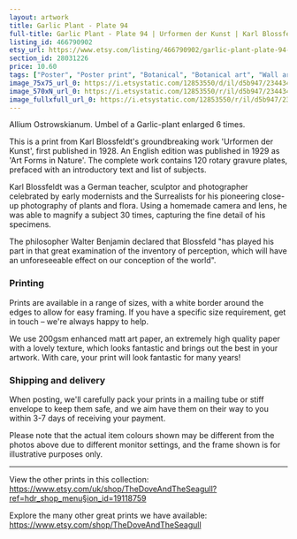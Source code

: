 ```yaml
---
layout: artwork
title: Garlic Plant - Plate 94 
full-title: Garlic Plant - Plate 94 | Urformen der Kunst | Karl Blossfeldt | Botanical print, wall art, room decor, black & white, sepia, vintage
listing_id: 466790902
etsy_url: https://www.etsy.com/listing/466790902/garlic-plant-plate-94-urformen-der-kunst?utm_source=ds&utm_medium=api&utm_campaign=api
section_id: 28031226
price: 10.60
tags: ["Poster", "Poster print", "Botanical", "Botanical art", "Wall art", "Botanical poster", "Photograph", "Vintage", "Black and white", "Sepia", "Minimal", "Fern", "High quality print"]
image_75x75_url_0: https://i.etsystatic.com/12853550/d/il/d5b947/2344343195/il_75x75.2344343195_9ede.jpg?version=0
image_570xN_url_0: https://i.etsystatic.com/12853550/r/il/d5b947/2344343195/il_570xN.2344343195_9ede.jpg
image_fullxfull_url_0: https://i.etsystatic.com/12853550/r/il/d5b947/2344343195/il_fullxfull.2344343195_9ede.jpg
---
```

Allium Ostrowskianum. Umbel of a Garlic-plant enlarged 6 times.

This is a print from Karl Blossfeldt&#39;s groundbreaking work &#39;Urformen der Kunst&#39;, first published in 1928. An English edition was published in 1929 as &#39;Art Forms in Nature&#39;. The complete work contains 120 rotary gravure plates, prefaced with an introductory text and list of subjects.

Karl Blossfeldt was a German teacher, sculptor and photographer celebrated by early modernists and the Surrealists for his pioneering close-up photography of plants and flora. Using a homemade camera and lens, he was able to magnify a subject 30 times, capturing the fine detail of his specimens.

The philosopher Walter Benjamin declared that Blossfeld &quot;has played his part in that great examination of the inventory of perception, which will have an unforeseeable effect on our conception of the world&quot;. 

### Printing

Prints are available in a range of sizes, with a white border around the edges to allow for easy framing. If you have a specific size requirement, get in touch – we&#39;re always happy to help.

We use 200gsm enhanced matt art paper, an extremely high quality paper with a lovely texture, which looks fantastic and brings out the best in your artwork. With care, your print will look fantastic for many years!

### Shipping and delivery

When posting, we&#39;ll carefully pack your prints in a mailing tube or stiff envelope to keep them safe, and we aim have them on their way to you within 3-7 days of receiving your payment.

Please note that the actual item colours shown may be different from the photos above due to different monitor settings, and the frame shown is for illustrative purposes only.

---

View the other prints in this collection: https://www.etsy.com/uk/shop/TheDoveAndTheSeagull?ref=hdr_shop_menu§ion_id=19118759

Explore the many other great prints we have available: https://www.etsy.com/shop/TheDoveAndTheSeagull
